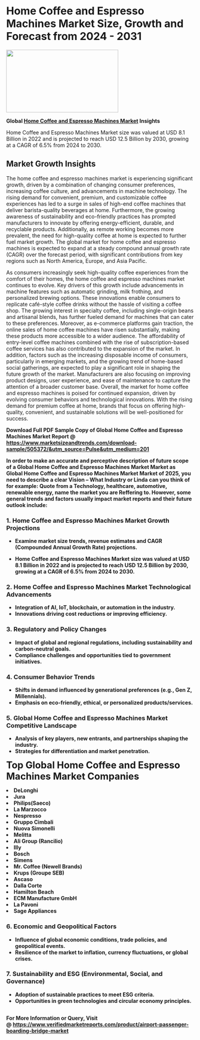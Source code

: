 <H1>Home Coffee and Espresso Machines Market Size, Growth and Forecast from 2024 - 2031</H1><img class="aligncenter size-medium wp-image-584254" src="https://thirdeyenews.in/wp-content/uploads/2024/09/Global-Market-Research-300x168.jpeg" alt="" width="300" height="168" /><p><strong>Global&nbsp;<a href="https://www.marketsizeandtrends.com/download-sample/505372/&amp;utm_source=Pulse&amp;utm_medium=201">Home Coffee and Espresso Machines Market</a> Insights</strong></p><p>Home Coffee and Espresso Machines Market size was valued at USD 8.1 Billion in 2022 and is projected to reach USD 12.5 Billion by 2030, growing at a CAGR of 6.5% from 2024 to 2030.</p><p><h2>Market Growth Insights</h2> <p>The home coffee and espresso machines market is experiencing significant growth, driven by a combination of changing consumer preferences, increasing coffee culture, and advancements in machine technology. The rising demand for convenient, premium, and customizable coffee experiences has led to a surge in sales of high-end coffee machines that deliver barista-quality beverages at home. Furthermore, the growing awareness of sustainability and eco-friendly practices has prompted manufacturers to innovate by offering energy-efficient, durable, and recyclable products. Additionally, as remote working becomes more prevalent, the need for high-quality coffee at home is expected to further fuel market growth. The global market for home coffee and espresso machines is expected to expand at a steady compound annual growth rate (CAGR) over the forecast period, with significant contributions from key regions such as North America, Europe, and Asia Pacific. </p> <p><strong></strong></p> <p>As consumers increasingly seek high-quality coffee experiences from the comfort of their homes, the home coffee and espresso machines market continues to evolve. Key drivers of this growth include advancements in machine features such as automatic grinding, milk frothing, and personalized brewing options. These innovations enable consumers to replicate café-style coffee drinks without the hassle of visiting a coffee shop. The growing interest in specialty coffee, including single-origin beans and artisanal blends, has further fueled demand for machines that can cater to these preferences. Moreover, as e-commerce platforms gain traction, the online sales of home coffee machines have risen substantially, making these products more accessible to a wider audience. The affordability of entry-level coffee machines combined with the rise of subscription-based coffee services has also contributed to the expansion of the market. In addition, factors such as the increasing disposable income of consumers, particularly in emerging markets, and the growing trend of home-based social gatherings, are expected to play a significant role in shaping the future growth of the market. Manufacturers are also focusing on improving product designs, user experience, and ease of maintenance to capture the attention of a broader customer base. Overall, the market for home coffee and espresso machines is poised for continued expansion, driven by evolving consumer behaviors and technological innovations. With the rising demand for premium coffee at home, brands that focus on offering high-quality, convenient, and sustainable solutions will be well-positioned for success.</p> <p><strong></p><p><span class=""><strong>Download Full PDF Sample Copy of Global Home Coffee and Espresso Machines Market Report</strong> @ <a href="https://www.marketsizeandtrends.com/download-sample/505372/&amp;utm_source=Pulse&amp;utm_medium=201" target="_blank">https://www.marketsizeandtrends.com/download-sample/505372/&amp;utm_source=Pulse&amp;utm_medium=201</a></span></p><p>In order to make an accurate and perceptive description of future scope of a Global&nbsp;Home Coffee and Espresso Machines Market Market as Global&nbsp;Home Coffee and Espresso Machines Market Market of 2025, you need to describe a clear Vision &ndash; What Industry or Linda can you think of for example: Quote from a Technology, healthcare, automotive, renewable energy, name the market you are Reffering to. However, some general trends and factors usually impact market reports and their future outlook include:</p><h3>1.&nbsp;<strong>Home Coffee and Espresso Machines Market Growth Projections</strong></h3><ul><li>Examine market size trends, revenue estimates and CAGR (Compounded Annual Growth Rate) projections.</li><li><p>Home Coffee and Espresso Machines Market size was valued at USD 8.1 Billion in 2022 and is projected to reach USD 12.5 Billion by 2030, growing at a CAGR of 6.5% from 2024 to 2030.</p></li></ul><h3>2.&nbsp;<strong>Home Coffee and Espresso Machines Market Technological Advancements</strong></h3><ul><li>Integration of AI, IoT, blockchain, or automation in the industry.</li><li>Innovations driving cost reductions or improving efficiency.</li></ul><h3>3.&nbsp;<strong>Regulatory and Policy Changes</strong></h3><ul><li>Impact of global and regional regulations, including sustainability and carbon-neutral goals.</li><li>Compliance challenges and opportunities tied to government initiatives.</li></ul><h3>4.&nbsp;<strong>Consumer Behavior Trends</strong></h3><ul><li>Shifts in demand influenced by generational preferences (e.g., Gen Z, Millennials).</li><li>Emphasis on eco-friendly, ethical, or personalized products/services.</li></ul><h3>5.&nbsp;<strong>Global Home Coffee and Espresso Machines Market Competitive Landscape</strong></h3><ul><li>Analysis of key players, new entrants, and partnerships shaping the industry.</li><li>Strategies for differentiation and market penetration.</li></ul><p data-pm-slice="1 1 []"><span style="color: inherit; font-family: inherit; font-size: 25px;">Top Global Home Coffee and Espresso Machines Market Companies</span></p><div class="" data-test-id=""><p><li>DeLonghi</li><li> Jura</li><li> Philips(Saeco)</li><li> La Marzocco</li><li> Nespresso</li><li> Gruppo Cimbali</li><li> Nuova Simonelli</li><li> Melitta</li><li> Ali Group (Rancilio)</li><li> Illy</li><li> Bosch</li><li> Simens</li><li> Mr. Coffee (Newell Brands)</li><li> Krups (Groupe SEB)</li><li> Ascaso</li><li> Dalla Corte</li><li> Hamilton Beach</li><li> ECM Manufacture GmbH</li><li> La Pavoni</li><li> Sage Appliances</li></p></div><h3>6.&nbsp;<strong>Economic and Geopolitical Factors</strong></h3><ul><li>Influence of global economic conditions, trade policies, and geopolitical events.</li><li>Resilience of the market to inflation, currency fluctuations, or global crises.</li></ul><h3>7.&nbsp;<strong>Sustainability and ESG (Environmental, Social, and Governance)</strong></h3><ul><li>Adoption of sustainable practices to meet ESG criteria.</li><li>Opportunities in green technologies and circular economy principles.</li></ul><h2><strong style="font-size: 14px;">For More Information or Query, Visit @&nbsp;</strong><a style="background-color: #ffffff; font-size: 14px;" href="https://www.marketsizeandtrends.com/report/home-coffee-and-espresso-machines-market/" target="_blank">https://www.verifiedmarketreports.com/product/airport-passenger-boarding-bridge-market</a></h2>
